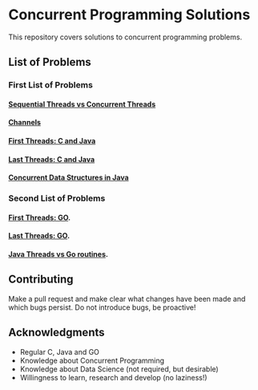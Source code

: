 # Concurrent Programming Solutions

This repository covers solutions to concurrent programming problems.

## List of Problems

### First List of Problems

#### [Sequential Threads vs Concurrent Threads](./List%201/1)

#### [Channels](./List%201/2)

#### [First Threads: C and Java](./List%201/3)

#### [Last Threads: C and Java](./List%201/4)

#### [Concurrent Data Structures in Java](./List%201/5)

### Second List of Problems

#### [First Threads: GO](./List%202/1).

#### [Last Threads: GO](./List%202/2).

#### [Java Threads vs Go routines](./List%202/3).


## Contributing
Make a pull request and make clear what changes have been made and which bugs persist. Do not introduce bugs, be proactive!

## Acknowledgments
* Regular C, Java and GO
* Knowledge about Concurrent Programming
* Knowledge about Data Science (not required, but desirable)
* Willingness to learn, research and develop (no laziness!)

